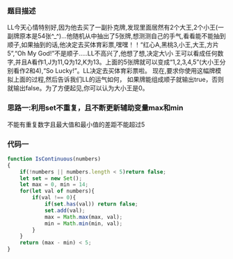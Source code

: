 ### 题目描述

LL今天心情特别好,因为他去买了一副扑克牌,发现里面居然有2个大王,2个小王(一副牌原本是54张^_^)...他随机从中抽出了5张牌,想测测自己的手气,看看能不能抽到顺子,如果抽到的话,他决定去买体育彩票,嘿嘿！！“红心A,黑桃3,小王,大王,方片5”,“Oh My God!”不是顺子.....LL不高兴了,他想了想,决定大\小 王可以看成任何数字,并且A看作1,J为11,Q为12,K为13。上面的5张牌就可以变成“1,2,3,4,5”(大小王分别看作2和4),“So Lucky!”。LL决定去买体育彩票啦。 现在,要求你使用这幅牌模拟上面的过程,然后告诉我们LL的运气如何， 如果牌能组成顺子就输出true，否则就输出false。为了方便起见,你可以认为大小王是0。

### 思路一:利用set不重复，且不断更新辅助变量max和min

不能有重复数字且最大值和最小值的差距不能超过5

### 代码一

```js
function IsContinuous(numbers)
{
    if(!numbers || numbers.length < 5)return false;
    let set = new Set();
    let max = 0, min = 14;
    for(let val of numbers){
        if(val !== 0){
            if(set.has(val)) return false;
            set.add(val);
            max = Math.max(max, val);
            min = Math.min(min, val);
        }
    }
    return (max - min) < 5;
}
```



